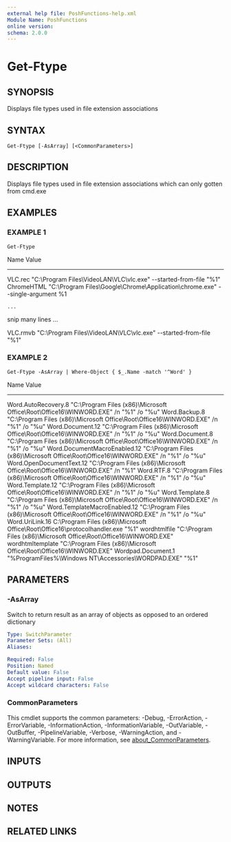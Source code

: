 ```yaml
---
external help file: PoshFunctions-help.xml
Module Name: PoshFunctions
online version:
schema: 2.0.0
---
```


# Get-Ftype

## SYNOPSIS
Displays file types used in file extension associations

## SYNTAX

```
Get-Ftype [-AsArray] [<CommonParameters>]
```

## DESCRIPTION
Displays file types used in file extension associations which can only gotten from cmd.exe

## EXAMPLES

### EXAMPLE 1
```
Get-Ftype
```

Name                           Value
----                           -----
VLC.rec                        "C:\Program Files\VideoLAN\VLC\vlc.exe" --started-from-file "%1"
ChromeHTML                     "C:\Program Files\Google\Chrome\Application\chrome.exe" --single-argument %1

    ...
snip many lines ...

VLC.rmvb                       "C:\Program Files\VideoLAN\VLC\vlc.exe" --started-from-file "%1"

### EXAMPLE 2
```
Get-Ftype -AsArray | Where-Object { $_.Name -match '^Word' }
```

Name                         Value
----                         -----
Word.AutoRecovery.8          "C:\Program Files (x86)\Microsoft Office\Root\Office16\WINWORD.EXE" /n "%1" /o "%u"
Word.Backup.8                "C:\Program Files (x86)\Microsoft Office\Root\Office16\WINWORD.EXE" /n "%1" /o "%u"
Word.Document.12             "C:\Program Files (x86)\Microsoft Office\Root\Office16\WINWORD.EXE" /n "%1" /o "%u"
Word.Document.8              "C:\Program Files (x86)\Microsoft Office\Root\Office16\WINWORD.EXE" /n "%1" /o "%u"
Word.DocumentMacroEnabled.12 "C:\Program Files (x86)\Microsoft Office\Root\Office16\WINWORD.EXE" /n "%1" /o "%u"
Word.OpenDocumentText.12     "C:\Program Files (x86)\Microsoft Office\Root\Office16\WINWORD.EXE" /n "%1"
Word.RTF.8                   "C:\Program Files (x86)\Microsoft Office\Root\Office16\WINWORD.EXE" /n "%1" /o "%u"
Word.Template.12             "C:\Program Files (x86)\Microsoft Office\Root\Office16\WINWORD.EXE" /n "%1" /o "%u"
Word.Template.8              "C:\Program Files (x86)\Microsoft Office\Root\Office16\WINWORD.EXE" /n "%1" /o "%u"
Word.TemplateMacroEnabled.12 "C:\Program Files (x86)\Microsoft Office\Root\Office16\WINWORD.EXE" /n "%1" /o "%u"
Word.UriLink.16              C:\Program Files (x86)\Microsoft Office\Root\Office16\protocolhandler.exe "%1"
wordhtmlfile                 "C:\Program Files (x86)\Microsoft Office\Root\Office16\WINWORD.EXE"
wordhtmltemplate             "C:\Program Files (x86)\Microsoft Office\Root\Office16\WINWORD.EXE"
Wordpad.Document.1           "%ProgramFiles%\Windows NT\Accessories\WORDPAD.EXE" "%1"

## PARAMETERS

### -AsArray
Switch to return result as an array of objects as opposed to an ordered dictionary

```yaml
Type: SwitchParameter
Parameter Sets: (All)
Aliases:

Required: False
Position: Named
Default value: False
Accept pipeline input: False
Accept wildcard characters: False
```

### CommonParameters
This cmdlet supports the common parameters: -Debug, -ErrorAction, -ErrorVariable, -InformationAction, -InformationVariable, -OutVariable, -OutBuffer, -PipelineVariable, -Verbose, -WarningAction, and -WarningVariable. For more information, see [about_CommonParameters](http://go.microsoft.com/fwlink/?LinkID=113216).

## INPUTS

## OUTPUTS

## NOTES

## RELATED LINKS
